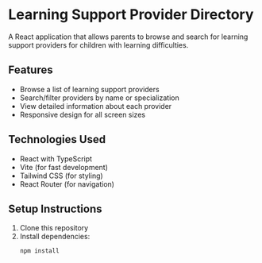 # Learning Support Provider Directory

A React application that allows parents to browse and search for learning support providers for children with learning difficulties.

## Features

- Browse a list of learning support providers
- Search/filter providers by name or specialization
- View detailed information about each provider
- Responsive design for all screen sizes

## Technologies Used

- React with TypeScript
- Vite (for fast development)
- Tailwind CSS (for styling)
- React Router (for navigation)

## Setup Instructions

1. Clone this repository
2. Install dependencies:
   ```bash
   npm install